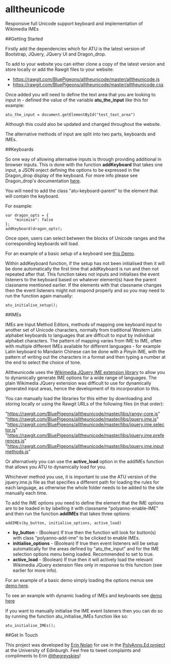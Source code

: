 # alltheunicode
Responsive full Unicode support keyboard and implementation of Wikimedia IMEs

##Getting Started

Firstly add the dependencies which for ATU is the latest version of Bootstrap, JQuery, JQuery UI and Dragon_drop.

To add to your website you can either clone a copy of the latest version and store locally or add the Rawgit files to your website:
 - https://rawgit.com/BluePigeons/alltheunicode/master/alltheunicode.js
 - https://rawgit.com/BluePigeons/alltheunicode/master/alltheunicode.css

Once added you will need to define the text area that you are looking to input in - defined the value of the variable **atu_the_input** like this for example:
```
atu_the_input = document.getElementById("test_text_area")
```
Although this could also be updated and changed throughout the website.

The alternative methods of input are split into two parts, keyboards and IMEs.

##Keyboards

So one way of allowing alternative inputs is through providing additional in browser inputs. This is done with the function **addKeyboard** that takes one input, a JSON onject defining the options to be expressed in the Dragon_drop display of the keyboard. For more info please see Dragon_drop's documentation [here](https://github.com/BluePigeons/dragon_drop).

You will need to add the class "atu-keyboard-parent" to the element that will contain the keyboard.

For example:
```
var dragon_opts = {
	"minimise": false
};
addKeyboard(dragon_opts);
```

Once open, users can select between the blocks of Unicode ranges and the corresponding keyboards will load.

For an example of a basic setup of a keyboard see [this Demo](https://jsfiddle.net/BluePigeons/7u42vxf7/2/).

Within addKeyboard function, if the setup has not been initialised then it will be done automatically the first time that addKeyboard is run and then not repeated after that. This function takes not inputs and initialises the event listeners to the keyboard based on whatever element(s) have the parent classname mentioned earlier. If the elements with that classname changes then the event listeners might not respond properly and so you may need to run the function again manually:

```
atu_initialise_setup();
```

##IMEs

IMEs are Input Method Editors, methods of mapping one keyboard input to another set of Unicode characters, normally from traditional Western Latin alphabet keyboards to languages that are difficult to input by individual alphabet characters. The pattern of mapping varies from IME to IME, often with multiple different IMEs available for different languages - for example Latin keyboard to Mandarin Chinese can be done with a Pinyin IME, with the pattern of writing out the characters in a format and then typing a number at the end to select the choice of tone.

Alltheunicode uses the [Wikimedia JQuery IME extension library](https://github.com/wikimedia/jquery.ime) to allow you to dynamically generate IME options for a wide range of languages. The plain Wikimedia JQuery extension was difficult to use for dynamically generated input areas, hence the development of its incorporation to this.

You can manually load the libraries for this either by downloading and storing locally or using the Rawgit URLs of the following files (in that order):

"https://rawgit.com/BluePigeons/alltheunicode/master/libs/rangy-core.js"
"https://rawgit.com/BluePigeons/alltheunicode/master/libs/jquery.ime.js"
"https://rawgit.com/BluePigeons/alltheunicode/master/libs/jquery.ime.selector.js"
"https://rawgit.com/BluePigeons/alltheunicode/master/libs/jquery.ime.preferences.js"
"https://rawgit.com/BluePigeons/alltheunicode/master/libs/jquery.ime.inputmethods.js"

Or alternatively you can use the **active_load** option in the addIMEs function that allows you ATU to dynamically load for you.

Whichever method you use, it is important to use the ATU version of the jquery.ime.js file as that specifies a different path for loading the rules for each language, as otherwise the whole folder needs to be added to the site manually each time.

To add the IME options you need to define the element that the IME options are to be loaded in by labelling it with classname "polyanno-enable-IME" and then run the function **addIMEs** that takes three options:

```
addIMEs(by_button, initialise_options, active_load)
```
 - **by_button** - (Boolean) If true then the function will look for button(s) with class "polyanno-add-ime" to be clicked to enable IMEs.
 - **initialise_options** - (Boolean) If true then event listeners will be setup automatically for the areas defined by "atu_the_input" and for the IME selection options menu being loaded. Recommended to set to true.
 - **active_load** - (Boolean) If true then it will actively load the relevant Wikimedia JQuery extension files only in response to this function (see earlier for more info).

For an example of a basic demo simply loading the options menus see [demo here](https://jsfiddle.net/BluePigeons/huzka0m0/).

To see an example with dynamic loading of IMEs and keyboards see [demo here](https://jsfiddle.net/BluePigeons/81woy92z/)

If you want to manually initialise the IME event listeners then you can do so by running the function atu_initialise_IMEs function like so:

```
atu_initialise_IMEs();
```

##Get In Touch

This project was developed by [Erin Nolan](https://github.com/BluePigeons) for use in the [PolyAnno.Ed project](#) at the University of Edinburgh. Feel free to tweet complaints and compliments to Erin [@thegreyskies](https://twitter.com/TheGreySkies)!

